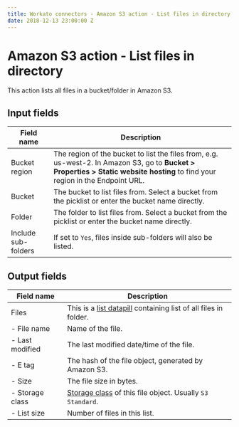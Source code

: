 ```yaml
---
title: Workato connectors - Amazon S3 action - List files in directory
date: 2018-12-13 23:00:00 Z
---
```


# Amazon S3 action - List files in directory
This action lists all files in a bucket/folder in Amazon S3.

## Input fields
| Field name | Description |
|---|---|
| Bucket region | The region of the bucket to list the files from, e.g. us-west-2. In Amazon S3, go to **Bucket > Properties > Static website hosting** to find your region in the Endpoint URL. |
| Bucket | The bucket to list files from. Select a bucket from the picklist or enter the bucket name directly. |
| Folder | The folder to list files from. Select a bucket from the picklist or enter the bucket name directly. |
| Include sub-folders | If set to `Yes`, files inside sub-folders will also be listed. |

## Output fields
| Field name | Description |
|---|---|
| Files | This is a [list datapill](https://docs.workato.com/features/list-management.html) containing list of all files in folder. |
| - File name | Name of the file. |
| - Last modified | The last modified date/time of the file.  |
| - E tag | The hash of the file object, generated by Amazon S3. |
| - Size | The file size in bytes. |
| - Storage class | [Storage class](https://aws.amazon.com/s3/storage-classes/) of this file object. Usually `S3 Standard`.  |
| - List size | Number of files in this list. |
